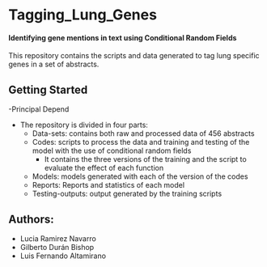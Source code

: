 # Tagging_Lung_Genes
#### Identifying gene mentions in text using Conditional Random Fields
This repository contains the scripts and data generated to tag lung specific genes in a set of abstracts.


## Getting Started
-Principal Depend
- The repository is divided in four parts:
    + Data-sets: contains both raw and processed data of 456 abstracts
    + Codes: scripts to process the data and training and testing of the model with the use of conditional random fields
      + It contains the three versions of the training and the script to evaluate the effect of each function
    + Models: models generated with each of the version of the codes
    + Reports: Reports and statistics of each model
    + Testing-outputs: output generated by the training scripts
    
## Authors:
- Lucia Ramirez Navarro
- Gilberto Durán Bishop
- Luis Fernando Altamirano

